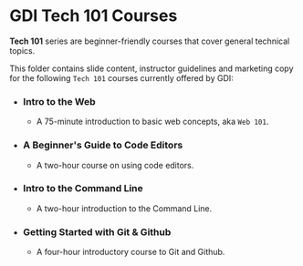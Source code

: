 # GDI Tech 101 Courses

**Tech 101** series are beginner-friendly courses that cover general technical topics.

This folder contains slide content, instructor guidelines and marketing copy for the following `Tech 101` courses currently offered by GDI:

- ### Intro to the Web

  - A 75-minute introduction to basic web concepts, aka `Web 101`.

- ### A Beginner's Guide to Code Editors

  - A two-hour course on using code editors.

- ### Intro to the Command Line

  - A two-hour introduction to the Command Line.

- ### Getting Started with Git & Github
  - A four-hour introductory course to Git and Github.
